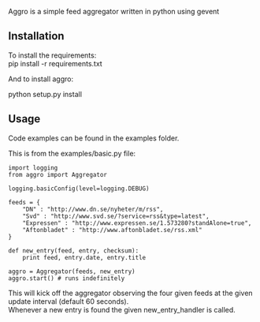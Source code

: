 Aggro is a simple feed aggregator written in python using gevent<br>

## Installation

To install the requirements: <br>
pip install -r requirements.txt<br>

And to install aggro:<br>

python setup.py install<br>

## Usage

Code examples can be found in the examples folder.

This is from the examples/basic.py file:

    import logging
    from aggro import Aggregator

    logging.basicConfig(level=logging.DEBUG)

    feeds = {
        "DN" : "http://www.dn.se/nyheter/m/rss",
        "Svd" : "http://www.svd.se/?service=rss&type=latest",
        "Expressen" : "http://www.expressen.se/1.573280?standAlone=true",
        "Aftonbladet" : "http://www.aftonbladet.se/rss.xml"
    }

    def new_entry(feed, entry, checksum):
        print feed, entry.date, entry.title

    aggro = Aggregator(feeds, new_entry)
    aggro.start() # runs indefinitely

This will kick off the aggregator observing the four given feeds at the given update interval (default 60 seconds). <br>
Whenever a new entry is found the given new_entry_handler is called.